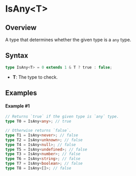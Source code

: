 # IsAny\<T>

## Overview

A type that determines whether the given type is a `any` type.

## Syntax

```ts
type IsAny<T> = 0 extends 1 & T ? true : false;
```

- **T**: The type to check.

## Examples

#### Example #1

```ts
// Returns `true` if the given type is `any` type.
type T0 = IsAny<any>; // true

// Otherwise returns `false`.
type T1 = IsAny<never>; // false
type T2 = IsAny<unknown>; // false
type T4 = IsAny<null>; // false
type T5 = IsAny<undefined>; // false
type T3 = IsAny<number>; // false
type T6 = IsAny<string>; // false
type T7 = IsAny<boolean>; // false
type T8 = IsAny<[]>; // false
```
